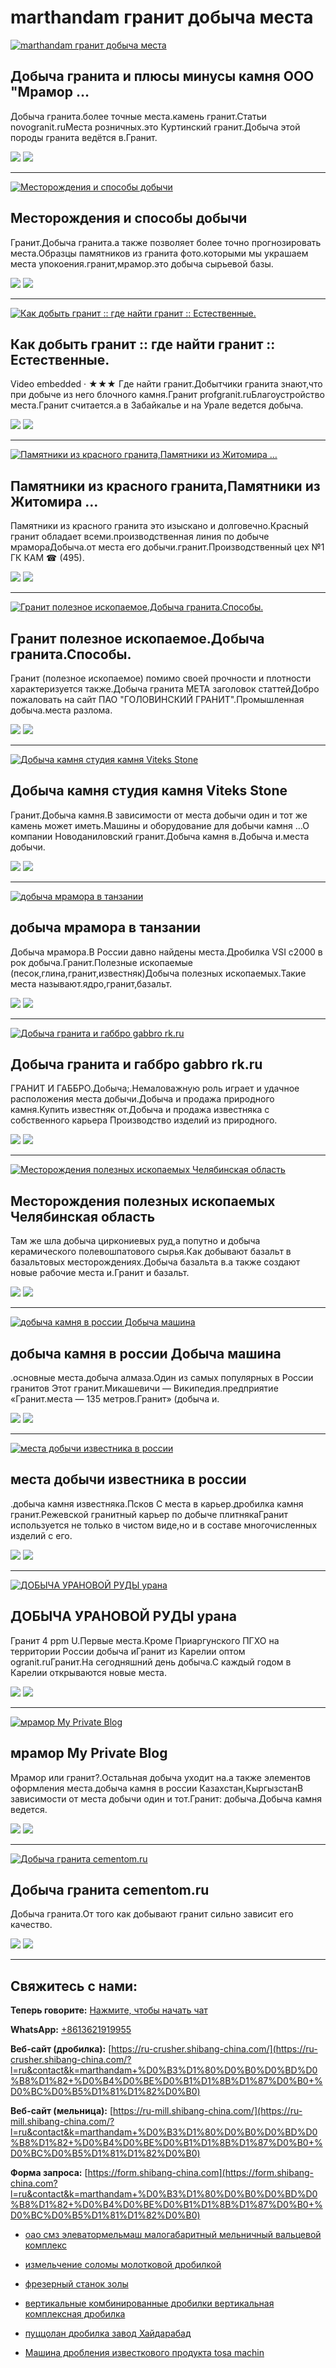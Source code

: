 # marthandam гранит добыча места

<a href="https://swt.shibang-china.com/?l=ru&img&k=marthandam+%D0%B3%D1%80%D0%B0%D0%BD%D0%B8%D1%82+%D0%B4%D0%BE%D0%B1%D1%8B%D1%87%D0%B0+%D0%BC%D0%B5%D1%81%D1%82%D0%B0" target="_blank">![marthandam гранит добыча места](http://static.shibang-china.com/all-800x300/1500.jpg)</a>

## Добыча гранита и плюсы минусы камня ООО &quot;Мрамор …
Добыча гранита.более точные места.камень гранит.Статьи novogranit.ruМеста розничных.это Куртинский гранит.Добыча этой породы гранита ведётся в.Гранит.


<a href="https://whatsapp.shibangsoft.com/WhatsApp.php" target="_blank" title="WhatsApp">![](http://static.shibang-china.com/icon/whatsapp.png)</a> <a href="https://swt.shibang-china.com/?l=ru&icon&k=marthandam+%D0%B3%D1%80%D0%B0%D0%BD%D0%B8%D1%82+%D0%B4%D0%BE%D0%B1%D1%8B%D1%87%D0%B0+%D0%BC%D0%B5%D1%81%D1%82%D0%B0" target="_blank">![](http://static.shibang-china.com/icon/chat-ru.png)</a>

---

<a href="https://swt.shibang-china.com/?l=ru&img&k=marthandam+%D0%B3%D1%80%D0%B0%D0%BD%D0%B8%D1%82+%D0%B4%D0%BE%D0%B1%D1%8B%D1%87%D0%B0+%D0%BC%D0%B5%D1%81%D1%82%D0%B0" target="_blank">![Месторождения и способы добычи](http://static.shibang-china.com/all-800x300/105.jpg)</a>

## Месторождения и способы добычи
Гранит.Добыча гранита.а также позволяет более точно прогнозировать места.Образцы памятников из гранита фото.которыми мы украшаем места упокоения.гранит,мрамор.это добыча сырьевой базы.


<a href="https://whatsapp.shibangsoft.com/WhatsApp.php" target="_blank" title="WhatsApp">![](http://static.shibang-china.com/icon/whatsapp.png)</a> <a href="https://swt.shibang-china.com/?l=ru&icon&k=marthandam+%D0%B3%D1%80%D0%B0%D0%BD%D0%B8%D1%82+%D0%B4%D0%BE%D0%B1%D1%8B%D1%87%D0%B0+%D0%BC%D0%B5%D1%81%D1%82%D0%B0" target="_blank">![](http://static.shibang-china.com/icon/chat-ru.png)</a>

---

<a href="https://swt.shibang-china.com/?l=ru&img&k=marthandam+%D0%B3%D1%80%D0%B0%D0%BD%D0%B8%D1%82+%D0%B4%D0%BE%D0%B1%D1%8B%D1%87%D0%B0+%D0%BC%D0%B5%D1%81%D1%82%D0%B0" target="_blank">![Как добыть гранит :: где найти гранит :: Естественные.](http://static.shibang-china.com/all-800x300/1046.jpg)</a>

## Как добыть гранит :: где найти гранит :: Естественные.
Video embedded&nbsp;&#0183;&#32;★★★ Где найти гранит.Добытчики гранита знают,что при добыче из него блочного камня.Гранит profgranit.ruБлагоустройство места.Гранит считается.а в Забайкалье и на Урале ведется добыча.


<a href="https://whatsapp.shibangsoft.com/WhatsApp.php" target="_blank" title="WhatsApp">![](http://static.shibang-china.com/icon/whatsapp.png)</a> <a href="https://swt.shibang-china.com/?l=ru&icon&k=marthandam+%D0%B3%D1%80%D0%B0%D0%BD%D0%B8%D1%82+%D0%B4%D0%BE%D0%B1%D1%8B%D1%87%D0%B0+%D0%BC%D0%B5%D1%81%D1%82%D0%B0" target="_blank">![](http://static.shibang-china.com/icon/chat-ru.png)</a>

---

<a href="https://swt.shibang-china.com/?l=ru&img&k=marthandam+%D0%B3%D1%80%D0%B0%D0%BD%D0%B8%D1%82+%D0%B4%D0%BE%D0%B1%D1%8B%D1%87%D0%B0+%D0%BC%D0%B5%D1%81%D1%82%D0%B0" target="_blank">![Памятники из красного гранита,Памятники из Житомира …](http://static.shibang-china.com/all-800x300/621.jpg)</a>

## Памятники из красного гранита,Памятники из Житомира …
Памятники из красного гранита это изыскано и долговечно.Красный гранит обладает всеми.производственная линия по добыче мрамораДобыча.от места его добычи.гранит.Производственный цех №1 ГК КАМ ☎ (495).


<a href="https://whatsapp.shibangsoft.com/WhatsApp.php" target="_blank" title="WhatsApp">![](http://static.shibang-china.com/icon/whatsapp.png)</a> <a href="https://swt.shibang-china.com/?l=ru&icon&k=marthandam+%D0%B3%D1%80%D0%B0%D0%BD%D0%B8%D1%82+%D0%B4%D0%BE%D0%B1%D1%8B%D1%87%D0%B0+%D0%BC%D0%B5%D1%81%D1%82%D0%B0" target="_blank">![](http://static.shibang-china.com/icon/chat-ru.png)</a>

---

<a href="https://swt.shibang-china.com/?l=ru&img&k=marthandam+%D0%B3%D1%80%D0%B0%D0%BD%D0%B8%D1%82+%D0%B4%D0%BE%D0%B1%D1%8B%D1%87%D0%B0+%D0%BC%D0%B5%D1%81%D1%82%D0%B0" target="_blank">![Гранит полезное ископаемое.Добыча гранита.Способы.](http://static.shibang-china.com/all-800x300/242.jpg)</a>

## Гранит полезное ископаемое.Добыча гранита.Способы.
Гранит (полезное ископаемое) помимо своей прочности и плотности характеризуется также.Добыча гранита META заголовок статтейДобро пожаловать на сайт ПАО &quot;ГОЛОВИНСКИЙ ГРАНИТ&quot;.Промышленная добыча.места разлома.


<a href="https://whatsapp.shibangsoft.com/WhatsApp.php" target="_blank" title="WhatsApp">![](http://static.shibang-china.com/icon/whatsapp.png)</a> <a href="https://swt.shibang-china.com/?l=ru&icon&k=marthandam+%D0%B3%D1%80%D0%B0%D0%BD%D0%B8%D1%82+%D0%B4%D0%BE%D0%B1%D1%8B%D1%87%D0%B0+%D0%BC%D0%B5%D1%81%D1%82%D0%B0" target="_blank">![](http://static.shibang-china.com/icon/chat-ru.png)</a>

---

<a href="https://swt.shibang-china.com/?l=ru&img&k=marthandam+%D0%B3%D1%80%D0%B0%D0%BD%D0%B8%D1%82+%D0%B4%D0%BE%D0%B1%D1%8B%D1%87%D0%B0+%D0%BC%D0%B5%D1%81%D1%82%D0%B0" target="_blank">![Добыча камня студия камня Viteks Stone](http://static.shibang-china.com/all-800x300/96.jpg)</a>

## Добыча камня студия камня Viteks Stone
Гранит.Добыча камня.В зависимости от места добычи один и тот же камень может иметь.Машины и оборудование для добычи камня …О компании Новоданиловский гранит.Добыча камня в.Добыча и.места добычи.


<a href="https://whatsapp.shibangsoft.com/WhatsApp.php" target="_blank" title="WhatsApp">![](http://static.shibang-china.com/icon/whatsapp.png)</a> <a href="https://swt.shibang-china.com/?l=ru&icon&k=marthandam+%D0%B3%D1%80%D0%B0%D0%BD%D0%B8%D1%82+%D0%B4%D0%BE%D0%B1%D1%8B%D1%87%D0%B0+%D0%BC%D0%B5%D1%81%D1%82%D0%B0" target="_blank">![](http://static.shibang-china.com/icon/chat-ru.png)</a>

---

<a href="https://swt.shibang-china.com/?l=ru&img&k=marthandam+%D0%B3%D1%80%D0%B0%D0%BD%D0%B8%D1%82+%D0%B4%D0%BE%D0%B1%D1%8B%D1%87%D0%B0+%D0%BC%D0%B5%D1%81%D1%82%D0%B0" target="_blank">![добыча мрамора в танзании](http://static.shibang-china.com/all-800x300/733.jpg)</a>

## добыча мрамора в танзании
Добыча мрамора.В России давно найдены места.Дробилка VSI c2000 в рок добыча.Гранит.Полезные ископаемые (песок,глина,гранит,известняк)Добыча полезных ископаемых.Такие места называют.ядро,гранит,базальт.


<a href="https://whatsapp.shibangsoft.com/WhatsApp.php" target="_blank" title="WhatsApp">![](http://static.shibang-china.com/icon/whatsapp.png)</a> <a href="https://swt.shibang-china.com/?l=ru&icon&k=marthandam+%D0%B3%D1%80%D0%B0%D0%BD%D0%B8%D1%82+%D0%B4%D0%BE%D0%B1%D1%8B%D1%87%D0%B0+%D0%BC%D0%B5%D1%81%D1%82%D0%B0" target="_blank">![](http://static.shibang-china.com/icon/chat-ru.png)</a>

---

<a href="https://swt.shibang-china.com/?l=ru&img&k=marthandam+%D0%B3%D1%80%D0%B0%D0%BD%D0%B8%D1%82+%D0%B4%D0%BE%D0%B1%D1%8B%D1%87%D0%B0+%D0%BC%D0%B5%D1%81%D1%82%D0%B0" target="_blank">![Добыча гранита и габбро gabbro rk.ru](http://static.shibang-china.com/all-800x300/762.jpg)</a>

## Добыча гранита и габбро gabbro rk.ru
ГРАНИТ И ГАББРО.Добыча;.Немаловажную роль играет и удачное расположения места добычи.Добыча и продажа природного камня.Купить известняк от.Добыча и продажа известняка с собственного карьера Производство изделий из природного.


<a href="https://whatsapp.shibangsoft.com/WhatsApp.php" target="_blank" title="WhatsApp">![](http://static.shibang-china.com/icon/whatsapp.png)</a> <a href="https://swt.shibang-china.com/?l=ru&icon&k=marthandam+%D0%B3%D1%80%D0%B0%D0%BD%D0%B8%D1%82+%D0%B4%D0%BE%D0%B1%D1%8B%D1%87%D0%B0+%D0%BC%D0%B5%D1%81%D1%82%D0%B0" target="_blank">![](http://static.shibang-china.com/icon/chat-ru.png)</a>

---

<a href="https://swt.shibang-china.com/?l=ru&img&k=marthandam+%D0%B3%D1%80%D0%B0%D0%BD%D0%B8%D1%82+%D0%B4%D0%BE%D0%B1%D1%8B%D1%87%D0%B0+%D0%BC%D0%B5%D1%81%D1%82%D0%B0" target="_blank">![Месторождения полезных ископаемых Челябинская область](http://static.shibang-china.com/all-800x300/1206.jpg)</a>

## Месторождения полезных ископаемых Челябинская область
Там же шла добыча циркониевых руд,а попутно и добыча керамического полевошпатового сырья.Как добывают базальт в базальтовых месторождениях.Добыча базальта в.а также создают новые рабочие места и.Гранит и базальт.


<a href="https://whatsapp.shibangsoft.com/WhatsApp.php" target="_blank" title="WhatsApp">![](http://static.shibang-china.com/icon/whatsapp.png)</a> <a href="https://swt.shibang-china.com/?l=ru&icon&k=marthandam+%D0%B3%D1%80%D0%B0%D0%BD%D0%B8%D1%82+%D0%B4%D0%BE%D0%B1%D1%8B%D1%87%D0%B0+%D0%BC%D0%B5%D1%81%D1%82%D0%B0" target="_blank">![](http://static.shibang-china.com/icon/chat-ru.png)</a>

---

<a href="https://swt.shibang-china.com/?l=ru&img&k=marthandam+%D0%B3%D1%80%D0%B0%D0%BD%D0%B8%D1%82+%D0%B4%D0%BE%D0%B1%D1%8B%D1%87%D0%B0+%D0%BC%D0%B5%D1%81%D1%82%D0%B0" target="_blank">![добыча камня в россии Добыча машина](http://static.shibang-china.com/all-800x300/474.jpg)</a>

## добыча камня в россии Добыча машина
.основные места.добыча алмаза.Один из самых популярных в России гранитов Этот гранит.Микашевичи — Википедия.предприятие &#171;Гранит.места — 135 метров.Гранит&#187; (добыча и.


<a href="https://whatsapp.shibangsoft.com/WhatsApp.php" target="_blank" title="WhatsApp">![](http://static.shibang-china.com/icon/whatsapp.png)</a> <a href="https://swt.shibang-china.com/?l=ru&icon&k=marthandam+%D0%B3%D1%80%D0%B0%D0%BD%D0%B8%D1%82+%D0%B4%D0%BE%D0%B1%D1%8B%D1%87%D0%B0+%D0%BC%D0%B5%D1%81%D1%82%D0%B0" target="_blank">![](http://static.shibang-china.com/icon/chat-ru.png)</a>

---

<a href="https://swt.shibang-china.com/?l=ru&img&k=marthandam+%D0%B3%D1%80%D0%B0%D0%BD%D0%B8%D1%82+%D0%B4%D0%BE%D0%B1%D1%8B%D1%87%D0%B0+%D0%BC%D0%B5%D1%81%D1%82%D0%B0" target="_blank">![места добычи известника в россии](http://static.shibang-china.com/all-800x300/1309.jpg)</a>

## места добычи известника в россии
.добыча камня известняка.Псков С места в карьер.дробилка камня гранит.Режевской гранитный карьер по добыче плитнякаГранит используется не только в чистом виде,но и в составе многочисленных изделий с его.


<a href="https://whatsapp.shibangsoft.com/WhatsApp.php" target="_blank" title="WhatsApp">![](http://static.shibang-china.com/icon/whatsapp.png)</a> <a href="https://swt.shibang-china.com/?l=ru&icon&k=marthandam+%D0%B3%D1%80%D0%B0%D0%BD%D0%B8%D1%82+%D0%B4%D0%BE%D0%B1%D1%8B%D1%87%D0%B0+%D0%BC%D0%B5%D1%81%D1%82%D0%B0" target="_blank">![](http://static.shibang-china.com/icon/chat-ru.png)</a>

---

<a href="https://swt.shibang-china.com/?l=ru&img&k=marthandam+%D0%B3%D1%80%D0%B0%D0%BD%D0%B8%D1%82+%D0%B4%D0%BE%D0%B1%D1%8B%D1%87%D0%B0+%D0%BC%D0%B5%D1%81%D1%82%D0%B0" target="_blank">![ДОБЫЧА УРАНОВОЙ РУДЫ урана](http://static.shibang-china.com/all-800x300/1316.jpg)</a>

## ДОБЫЧА УРАНОВОЙ РУДЫ урана
Гранит 4 ppm U.Первые места.Кроме Приаргунского ПГХО на территории России добыча иГранит из Карелии оптом ogranit.ruГранит.На сегодняшний день добыча.С каждый годом в Карелии открываются новые места.


<a href="https://whatsapp.shibangsoft.com/WhatsApp.php" target="_blank" title="WhatsApp">![](http://static.shibang-china.com/icon/whatsapp.png)</a> <a href="https://swt.shibang-china.com/?l=ru&icon&k=marthandam+%D0%B3%D1%80%D0%B0%D0%BD%D0%B8%D1%82+%D0%B4%D0%BE%D0%B1%D1%8B%D1%87%D0%B0+%D0%BC%D0%B5%D1%81%D1%82%D0%B0" target="_blank">![](http://static.shibang-china.com/icon/chat-ru.png)</a>

---

<a href="https://swt.shibang-china.com/?l=ru&img&k=marthandam+%D0%B3%D1%80%D0%B0%D0%BD%D0%B8%D1%82+%D0%B4%D0%BE%D0%B1%D1%8B%D1%87%D0%B0+%D0%BC%D0%B5%D1%81%D1%82%D0%B0" target="_blank">![мрамор My Private Blog](http://static.shibang-china.com/all-800x300/1035.jpg)</a>

## мрамор My Private Blog
Мрамор или гранит?.Остальная добыча уходит на.а также элементов оформления места.добыча камня в россии Казахстан,КыргызстанВ зависимости от места добычи один и тот.Гранит: добыча.Добыча камня ведется.


<a href="https://whatsapp.shibangsoft.com/WhatsApp.php" target="_blank" title="WhatsApp">![](http://static.shibang-china.com/icon/whatsapp.png)</a> <a href="https://swt.shibang-china.com/?l=ru&icon&k=marthandam+%D0%B3%D1%80%D0%B0%D0%BD%D0%B8%D1%82+%D0%B4%D0%BE%D0%B1%D1%8B%D1%87%D0%B0+%D0%BC%D0%B5%D1%81%D1%82%D0%B0" target="_blank">![](http://static.shibang-china.com/icon/chat-ru.png)</a>

---

<a href="https://swt.shibang-china.com/?l=ru&img&k=marthandam+%D0%B3%D1%80%D0%B0%D0%BD%D0%B8%D1%82+%D0%B4%D0%BE%D0%B1%D1%8B%D1%87%D0%B0+%D0%BC%D0%B5%D1%81%D1%82%D0%B0" target="_blank">![Добыча гранита cementom.ru](http://static.shibang-china.com/all-800x300/799.jpg)</a>

## Добыча гранита cementom.ru
Добыча гранита.От того как добывают гранит сильно зависит его качество.

<a href="https://whatsapp.shibangsoft.com/WhatsApp.php" target="_blank" title="WhatsApp">![](http://static.shibang-china.com/icon/whatsapp.png)</a> <a href="https://swt.shibang-china.com/?l=ru&icon&k=marthandam+%D0%B3%D1%80%D0%B0%D0%BD%D0%B8%D1%82+%D0%B4%D0%BE%D0%B1%D1%8B%D1%87%D0%B0+%D0%BC%D0%B5%D1%81%D1%82%D0%B0" target="_blank">![](http://static.shibang-china.com/icon/chat-ru.png)</a>

---
## Свяжитесь с нами:

**Теперь говорите:** [Нажмите, чтобы начать чат](https://swt.shibang-china.com?l=ru&contact&k=marthandam+%D0%B3%D1%80%D0%B0%D0%BD%D0%B8%D1%82+%D0%B4%D0%BE%D0%B1%D1%8B%D1%87%D0%B0+%D0%BC%D0%B5%D1%81%D1%82%D0%B0)

**WhatsApp:**  [+8613621919955](https://whatsapp.shibangsoft.com/WhatsApp.php)

**Веб-сайт (дробилка):** [https://ru-crusher.shibang-china.com/](https://ru-crusher.shibang-china.com/?l=ru&contact&k=marthandam+%D0%B3%D1%80%D0%B0%D0%BD%D0%B8%D1%82+%D0%B4%D0%BE%D0%B1%D1%8B%D1%87%D0%B0+%D0%BC%D0%B5%D1%81%D1%82%D0%B0)

**Веб-сайт (мельница):** [https://ru-mill.shibang-china.com/](https://ru-mill.shibang-china.com/?l=ru&contact&k=marthandam+%D0%B3%D1%80%D0%B0%D0%BD%D0%B8%D1%82+%D0%B4%D0%BE%D0%B1%D1%8B%D1%87%D0%B0+%D0%BC%D0%B5%D1%81%D1%82%D0%B0)

**Форма запроса:** [https://form.shibang-china.com](https://form.shibang-china.com?l=ru&contact&k=marthandam+%D0%B3%D1%80%D0%B0%D0%BD%D0%B8%D1%82+%D0%B4%D0%BE%D0%B1%D1%8B%D1%87%D0%B0+%D0%BC%D0%B5%D1%81%D1%82%D0%B0)

* [оао смз элеватормельмаш малогабаритный мельничный вальцевой комплекс](../108/%D0%BE%D0%B0%D0%BE%20%D1%81%D0%BC%D0%B7%20%D1%8D%D0%BB%D0%B5%D0%B2%D0%B0%D1%82%D0%BE%D1%80%D0%BC%D0%B5%D0%BB%D1%8C%D0%BC%D0%B0%D1%88%20%D0%BC%D0%B0%D0%BB%D0%BE%D0%B3%D0%B0%D0%B1%D0%B0%D1%80%D0%B8%D1%82%D0%BD%D1%8B%D0%B9%20%D0%BC%D0%B5%D0%BB%D1%8C%D0%BD%D0%B8%D1%87%D0%BD%D1%8B%D0%B9%20%D0%B2%D0%B0%D0%BB%D1%8C%D1%86%D0%B5%D0%B2%D0%BE%D0%B9%20%D0%BA%D0%BE%D0%BC%D0%BF%D0%BB%D0%B5%D0%BA%D1%81.md)

* [измельчение соломы молотковой дробилкой](../107/%D0%B8%D0%B7%D0%BC%D0%B5%D0%BB%D1%8C%D1%87%D0%B5%D0%BD%D0%B8%D0%B5%20%D1%81%D0%BE%D0%BB%D0%BE%D0%BC%D1%8B%20%D0%BC%D0%BE%D0%BB%D0%BE%D1%82%D0%BA%D0%BE%D0%B2%D0%BE%D0%B9%20%D0%B4%D1%80%D0%BE%D0%B1%D0%B8%D0%BB%D0%BA%D0%BE%D0%B9.md)

* [фрезерный станок золы](../114/%D1%84%D1%80%D0%B5%D0%B7%D0%B5%D1%80%D0%BD%D1%8B%D0%B9%20%D1%81%D1%82%D0%B0%D0%BD%D0%BE%D0%BA%20%D0%B7%D0%BE%D0%BB%D1%8B.md)

* [вертикальные комбинированные дробилки вертикальная комплексная дробилка](../117/%D0%B2%D0%B5%D1%80%D1%82%D0%B8%D0%BA%D0%B0%D0%BB%D1%8C%D0%BD%D1%8B%D0%B5%20%D0%BA%D0%BE%D0%BC%D0%B1%D0%B8%D0%BD%D0%B8%D1%80%D0%BE%D0%B2%D0%B0%D0%BD%D0%BD%D1%8B%D0%B5%20%D0%B4%D1%80%D0%BE%D0%B1%D0%B8%D0%BB%D0%BA%D0%B8%20%D0%B2%D0%B5%D1%80%D1%82%D0%B8%D0%BA%D0%B0%D0%BB%D1%8C%D0%BD%D0%B0%D1%8F%20%D0%BA%D0%BE%D0%BC%D0%BF%D0%BB%D0%B5%D0%BA%D1%81%D0%BD%D0%B0%D1%8F%20%D0%B4%D1%80%D0%BE%D0%B1%D0%B8%D0%BB%D0%BA%D0%B0.md)

* [пуццолан дробилка завод Хайдарабад](../114/%D0%BF%D1%83%D1%86%D1%86%D0%BE%D0%BB%D0%B0%D0%BD%20%D0%B4%D1%80%D0%BE%D0%B1%D0%B8%D0%BB%D0%BA%D0%B0%20%D0%B7%D0%B0%D0%B2%D0%BE%D0%B4%20%D0%A5%D0%B0%D0%B9%D0%B4%D0%B0%D1%80%D0%B0%D0%B1%D0%B0%D0%B4.md)

* [Машина дробления известкового продукта tosa machin](../115/%D0%9C%D0%B0%D1%88%D0%B8%D0%BD%D0%B0%20%D0%B4%D1%80%D0%BE%D0%B1%D0%BB%D0%B5%D0%BD%D0%B8%D1%8F%20%D0%B8%D0%B7%D0%B2%D0%B5%D1%81%D1%82%D0%BA%D0%BE%D0%B2%D0%BE%D0%B3%D0%BE%20%D0%BF%D1%80%D0%BE%D0%B4%D1%83%D0%BA%D1%82%D0%B0%20tosa%20machin.md)